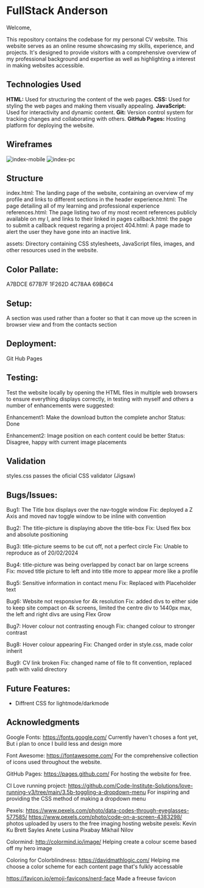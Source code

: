 # FullStack Anderson

Welcome,

This repository contains the codebase for my personal CV website. This website serves as an online resume showcasing my skills, experience, and projects. It's designed to provide visitors with a comprehensive overview of my professional background and expertise as well as highlighting a interest in making websites accessible.

## Technologies Used
**HTML:** Used for structuring the content of the web pages.
**CSS:** Used for styling the web pages and making them visually appealing.
**JavaScript:** Used for interactivity and dynamic content.
**Git:** Version control system for tracking changes and collaborating with others.
**GitHub Pages:** Hosting platform for deploying the website.

## Wireframes
![index-mobile](https://github.com/LaurieAnderson92/FullStack-Anderson/assets/155463443/0f70177f-5218-404e-a4d1-dc176310f497)
![index-pc](https://github.com/LaurieAnderson92/FullStack-Anderson/assets/155463443/c3ae0d10-76c9-49b4-ae5c-791b63da4271)

## Structure
index.html: The landing page of the website, containing an overview of my profile and links to different sections in the header
experience.html: The page detailing all of my learning and professional experience 
references.html: The page listing two of my most recent references publicly available on my l, and links to their linked in pages
callback.html: the page to submit a callback request regaring a project
404.html: A page made to alert the user they have gone into an inactive link.

assets: Directory containing CSS stylesheets, JavaScript files, images, and other resources used in the website.

## Color Pallate:
A7BDCE
677B7F
1F262D
4C78AA
69B6C4

## Setup:
A section was used rather than a footer so that it can move up the screen in browser view and from the contacts section

## Deployment:
Git Hub Pages

## Testing:
Test the website locally by opening the HTML files in multiple web browsers to ensure everything displays correctly, in testing with myself and others a number of enhancements were suggested:

Enhancement1: Make the download button the complete anchor
Status: Done

Enhancement2: Image position on each content could be better
Status: Disagree, happy with current image placements

## Validation

styles.css passes the oficial CSS validator (Jigsaw)

## Bugs/Issues:

Bug1: The Title box displays over the nav-toggle window
Fix: deployed a Z Axis and moved nav toggle window to be inline with convention

Bug2: The title-picture is displaying above the title-box
Fix: Used flex box and absolute positioning

Bug3: title-picture seems to be cut off, not a perfect circle
Fix: Unable to reproduce as of 20/02/2024

Bug4: title-picture was being overlapped by conact bar on large screens
Fix: moved title picture to left and into title more to appear more like a profile

Bug5: Sensitive information in contact menu
Fix: Replaced with Placeholder text

Bug6: Website not responsive for 4k resolution
Fix: added divs to either side to keep site compact on 4k screens, limited the centre div to 1440px max, the left and right divs are using Flex Grow

Bug7: Hover colour not contrasting enough
Fix: changed colour to stronger contrast

Bug8: Hover colour appearing
Fix: Changed order in style.css, made color inherit

Bug9: CV link broken
Fix: changed name of file to fit convention, replaced path with valid directory

## Future Features:
- Diffrent CSS for lightmode/darkmode

## Acknowledgments
Google Fonts: https://fonts.google.com/
Currently haven't choses a font yet, But i plan to once I build less and design more

Font Awesome: https://fontawesome.com/
For the comprehensive collection of icons used throughout the website.

GitHub Pages: https://pages.github.com/
For hosting the website for free.

CI Love running project: https://github.com/Code-Institute-Solutions/love-running-v3/tree/main/3.5b-toggling-a-dropdown-menu
For inspiring and providing the CSS method of making a dropdown menu

Pexels: https://www.pexels.com/photo/data-codes-through-eyeglasses-577585/ https://www.pexels.com/photo/code-on-a-screen-4383298/
photos uploaded by users to the free imaging hosting website pexels:
Kevin Ku 
Brett Sayles
Anete Lusina
Pixabay
Mikhail Nilov

Colormind: http://colormind.io/image/
Helping create a colour sceme based off my hero image

Coloring for Colorblindness: https://davidmathlogic.com/
Helping me choose a color scheme for each content page that's fulkly accessable

https://favicon.io/emoji-favicons/nerd-face
Made a freeuse favicon